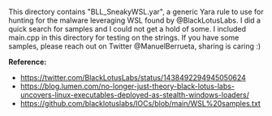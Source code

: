 This directory contains "BLL_SneakyWSL.yar", a generic Yara rule to use for hunting for the malware leveraging WSL found by @BlackLotusLabs.
I did a quick search for samples and I could not get a hold of some. I included main.cpp in this directory for testing on the strings.
If you have some samples, please reach out on Twitter @ManuelBerrueta, sharing is caring :)

**Reference:**
- https://twitter.com/BlackLotusLabs/status/1438492294945050624
- https://blog.lumen.com/no-longer-just-theory-black-lotus-labs-uncovers-linux-executables-deployed-as-stealth-windows-loaders/
- https://github.com/blacklotuslabs/IOCs/blob/main/WSL%20samples.txt